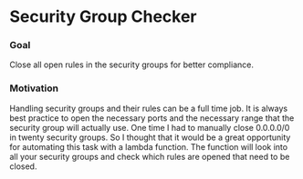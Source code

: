# Security Group Checker

### Goal

Close all open rules in the security groups for better compliance.

### Motivation

Handling security groups and their rules can be a full time job. It is always best practice to open the necessary ports and the necessary range that the security group will actually use. One time I had to manually close 0.0.0.0/0 in twenty security groups. So I thought that it would be a great opportunity for automating this task with a lambda function. The function will look into all your security groups and check which rules are opened that need to be closed.
